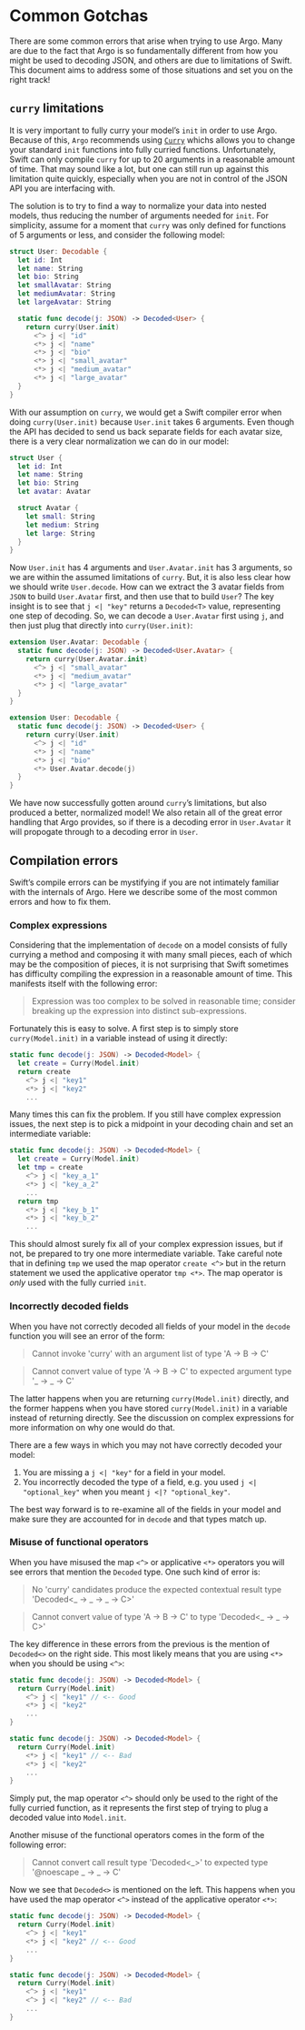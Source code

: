 # Common Gotchas

There are some common errors that arise when trying to use Argo. Many are due to
the fact that Argo is so fundamentally different from how you might be used to
decoding JSON, and others are due to limitations of Swift. This document aims
to address some of those situations and set you on the right track!

## `curry` limitations

It is very important to fully curry your model’s `init` in order to use Argo.
Because of this, `Argo` recommends using
[`Curry`](https://github.com/thoughtbot/Curry) whichs allows you to change your
standard `init` functions into fully curried functions. Unfortunately, Swift
can only compile `curry` for up to 20 arguments in a reasonable amount of time.
That may sound like a lot, but one can still run up against this limitation
quite quickly, especially when you are not in control of the JSON API you are
interfacing with.

The solution is to try to find a way to normalize your data into nested models,
thus reducing the number of arguments needed for `init`. For simplicity, assume
for a moment that `curry` was only defined for functions of 5 arguments or less,
and consider the following model:

```swift
struct User: Decodable {
  let id: Int
  let name: String
  let bio: String
  let smallAvatar: String
  let mediumAvatar: String
  let largeAvatar: String

  static func decode(j: JSON) -> Decoded<User> {
    return curry(User.init)
      <^> j <| "id"
      <*> j <| "name"
      <*> j <| "bio"
      <*> j <| "small_avatar"
      <*> j <| "medium_avatar"
      <*> j <| "large_avatar"
  }
}
```

With our assumption on `curry`, we would get a Swift compiler error when doing
`curry(User.init)` because `User.init` takes 6 arguments. Even though the API
has decided to send us back separate fields for each avatar size, there is a
very clear normalization we can do in our model:

```swift
struct User {
  let id: Int
  let name: String
  let bio: String
  let avatar: Avatar

  struct Avatar {
    let small: String
    let medium: String
    let large: String
  }
}
```

Now `User.init` has 4 arguments and `User.Avatar.init` has 3 arguments, so we
are within the assumed limitations of `curry`. But, it is also less clear how we
should write `User.decode`. How can we extract the 3 avatar fields from `JSON`
to build `User.Avatar` first, and then use that to build `User`? The key insight
is to see that `j <| "key"` returns a `Decoded<T>` value, representing one step
of decoding. So, we can decode a `User.Avatar` first using `j`, and then just
plug that directly into `curry(User.init)`:

```swift
extension User.Avatar: Decodable {
  static func decode(j: JSON) -> Decoded<User.Avatar> {
    return curry(User.Avatar.init)
      <^> j <| "small_avatar"
      <*> j <| "medium_avatar"
      <*> j <| "large_avatar"
  }
}

extension User: Decodable {
  static func decode(j: JSON) -> Decoded<User> {
    return curry(User.init)
      <^> j <| "id"
      <*> j <| "name"
      <*> j <| "bio"
      <*> User.Avatar.decode(j)
  }
}
```

We have now successfully gotten around `curry`’s limitations, but also produced
a better, normalized model! We also retain all of the great error handling that
Argo provides, so if there is a decoding error in `User.Avatar` it will
propogate through to a decoding error in `User`.

## Compilation errors

Swift’s compile errors can be mystifying if you are not intimately familiar with
the internals of Argo. Here we describe some of the most common errors and how
to fix them.

### Complex expressions

Considering that the implementation of `decode` on a model consists of fully
currying a method and composing it with many small pieces, each of which may be
the composition of pieces, it is not surprising that Swift sometimes has
difficulty compiling the expression in a reasonable amount of time. This
manifests itself with the following error:

> Expression was too complex to be solved in reasonable time; consider breaking
up the expression into distinct sub-expressions.

Fortunately this is easy to solve. A first step is to simply store
`curry(Model.init)` in a variable instead of using it directly:

```swift
static func decode(j: JSON) -> Decoded<Model> {
  let create = Curry(Model.init)
  return create
    <^> j <| "key1"
    <*> j <| "key2"
    ...
```

Many times this can fix the problem. If you still have complex expression
issues, the next step is to pick a midpoint in your decoding chain and set an
intermediate variable:

```swift
static func decode(j: JSON) -> Decoded<Model> {
  let create = Curry(Model.init)
  let tmp = create
    <^> j <| "key_a_1"
    <*> j <| "key_a_2"
    ...
  return tmp
    <*> j <| "key_b_1"
    <*> j <| "key_b_2"
    ...
```

This should almost surely fix all of your complex expression issues, but if not,
be prepared to try one more intermediate variable. Take careful note that in
defining `tmp` we used the map operator `create <^>` but in the return statement
we used the applicative operator `tmp <*>`. The map operator is _only_ used with
the fully curried `init`.

### Incorrectly decoded fields

When you have not correctly decoded all fields of your model in the `decode`
function you will see an error of the form:

> Cannot invoke 'curry' with an argument list of type 'A -> B -> C'

> Cannot convert value of type 'A -> B -> C' to expected argument type
'_ -> _ -> C'

The latter happens when you are returning `curry(Model.init)` directly, and the
former happens when you have stored `curry(Model.init)` in a variable instead of
returning directly. See the discussion on complex expressions for more
information on why one would do that.

There are a few ways in which you may not have correctly decoded your model:

1. You are missing a `j <| "key"` for a field in your model.
2. You incorrectly decoded the type of a field, e.g. you used
`j <| "optional_key"` when you meant `j <|? "optional_key"`.

The best way forward is to re-examine all of the fields in your model and make
sure they are accounted for in `decode` and that types match up.

### Misuse of functional operators

When you have misused the map `<^>` or applicative `<*>` operators you will see
errors that mention the `Decoded` type. One such kind of error is:

> No 'curry' candidates produce the expected contextual result type
'Decoded<_ -> _ -> _ -> C>'

> Cannot convert value of type 'A -> B -> C' to type 'Decoded<_ -> _ -> C>'

The key difference in these errors from the previous is the mention of
`Decoded<>` on the right side. This most likely means that you are using `<*>`
when you should be using `<^>`:

```swift
static func decode(j: JSON) -> Decoded<Model> {
  return Curry(Model.init)
    <^> j <| "key1" // <-- Good
    <*> j <| "key2"
    ...
}

static func decode(j: JSON) -> Decoded<Model> {
  return Curry(Model.init)
    <*> j <| "key1" // <-- Bad
    <*> j <| "key2"
    ...
}
```

Simply put, the map operator `<^>` should only be used to the right of the fully
curried function, as it represents the first step of trying to plug a decoded
value into `Model.init`.

Another misuse of the functional operators comes in the form of the following
error:

> Cannot convert call result type 'Decoded<_>' to expected type
'@noescape _ -> _ -> C'

Now we see that `Decoded<>` is mentioned on the left. This happens when you have
used the map operator `<^>` instead of the applicative operator `<*>`:

```swift
static func decode(j: JSON) -> Decoded<Model> {
  return Curry(Model.init)
    <^> j <| "key1"
    <*> j <| "key2" // <-- Good
    ...
}

static func decode(j: JSON) -> Decoded<Model> {
  return Curry(Model.init)
    <^> j <| "key1"
    <^> j <| "key2" // <-- Bad
    ...
}
```
